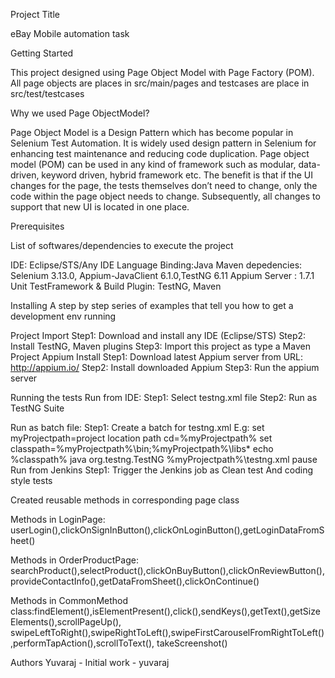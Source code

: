 Project Title

eBay Mobile automation task

Getting Started

This project designed using Page Object Model with Page Factory (POM). All page objects are places in src/main/pages and testcases are place in src/test/testcases

Why we used Page ObjectModel?

Page Object Model is a Design Pattern which has become popular in Selenium Test Automation. It is widely used design pattern in Selenium for enhancing test maintenance and reducing code duplication. Page object model (POM) can be used in any kind of framework such as modular, data-driven, keyword driven, hybrid framework etc. The benefit is that if the UI changes for the page, the tests themselves don’t need to change, only the code within the page object needs to change. Subsequently, all changes to support that new UI is located in one place.

Prerequisites

List of softwares/dependencies to execute the project

IDE: Eclipse/STS/Any IDE
Language Binding:Java 
Maven depedencies: Selenium 3.13.0, Appium-JavaClient 6.1.0,TestNG 6.11
Appium Server : 1.7.1
Unit TestFramework & Build Plugin: TestNG, Maven

Installing
A step by step series of examples that tell you how to get a development env running

Project Import
Step1: Download and install any IDE (Eclipse/STS)
Step2: Install TestNG, Maven plugins
Step3: Import this project as type a Maven Project
Appium Install
Step1: Download latest Appium server from URL: http://appium.io/
Step2: Install downloaded Appium
Step3: Run the appium server

Running the tests
Run from IDE:
Step1: Select testng.xml file 
Step2: Run as TestNG Suite

Run as batch file:
Step1: Create a batch for testng.xml 
E.g:
set myProjectpath=project location path
cd=%myProjectpath%
set classpath=%myProjectpath%\bin;%myProjectpath%\libs\*
echo %classpath%
java org.testng.TestNG %myProjectpath%\testng.xml
pause
Run from Jenkins
Step1: Trigger the Jenkins job as Clean test
And coding style tests

Created reusable methods in corresponding page class

Methods in LoginPage: userLogin(),clickOnSignInButton(),clickOnLoginButton(),getLoginDataFromSheet()

Methods in OrderProductPage: searchProduct(),selectProduct(),clickOnBuyButton(),clickOnReviewButton(),provideContactInfo(),getDataFromSheet(),clickOnContinue()

Methods in CommonMethod class:findElement(),isElementPresent(),click(),sendKeys(),getText(),getSizeElements(),scrollPageUp(),
swipeLeftToRight(),swipeRightToLeft(),swipeFirstCarouselFromRightToLeft(),performTapAction(),scrollToText(),
takeScreenshot()

Authors
Yuvaraj - Initial work - yuvaraj
